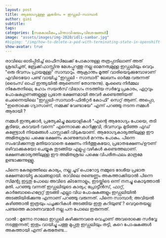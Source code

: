 ```yaml
---
layout: post
title: ആരോഗ്യമുള്ള ശുഭദിനം = ഇഡ്ഡലി-സാമ്പാര്‍
author: gini
subtitle: 
tags: 
categories: [സമകാലീകം,ചിന്താവിഷയം,വിശേഷങ്ങള്‍]
image: "assets/images/img-2020/idli-sambar.jpg"
#bigimg: "/img/how-to-delete-a-pod-with-terminating-state-in-openshift-or-kubernetes-cluster.jpg"
show-avatar: true
---
```


രാവിലെ ഓടിപ്പിടിച്ച് ഓഫീസിലേക്ക് പോകാനുള്ള തത്രപ്പാടിലാണ് അത് ശ്രദ്ധിച്ചത്, ബ്രേക്ക്‌ഫാസ്റ്റിനു മേശപ്പുറത്തു നല്ല ഓമനത്വമുള്ള ഇഡ്ഡലിയും വെറും "ഒരു ദിവസം പ്രായമുള്ള" സാമ്പാറും. ആക്രാന്തം മൂത്ത് വാരിയെടുക്കുമ്പോഴാണ്‌ എവിടെയോ പണ്ട് വായിച്ച "ഇഡ്ഡലി - സാമ്പാര്‍" ലേഖനം ഓര്‍മ്മ വരുന്നത് (ടൈംസ് ഓഫ് ഇന്ത്യയില്‍ ആണെന്ന് തോന്നുന്നു). മുംബൈ നിര്‍മ്മല നികേതനിലെ, ഹോം സയന്‍സ് വിഭാഗം നടത്തിയ സര്‍വ്വേ പ്രകാരം, ഏറ്റവും പോഷകഗുണങ്ങളുള്ള പ്രഭാത ഭക്ഷണമായി അവര്‍ കണ്ടെത്തിയത് ചെന്നൈയിലെ "ഇഡ്ഡലി-സാമ്പാര്‍-ഫില്‍റ്റര്‍ കോഫി" സെറ്റ് ആണ്. അപ്പൊ, "ഇതൊക്കെ ഗ്യാസാണ്, നമ്മക്ക് വേണ്ടായേ" എന്ന് പറഞ്ഞു നടന്ന നമ്മള്‍ ആരായി ? 

നമ്മള്‍ ഇന്ത്യക്കാര്‍, പ്രത്യേകിച്ചു മലയാളികള്‍ "എന്റെ ആരോഗ്യം പോയെ, തടി കൂടിയേ, കുടവയര്‍ വന്നെ" എന്നൊക്കെ കാറിക്കൂവി, ദിവസവും മുടിഞ്ഞ ഫുഡ്‌ കണ്ട്രോള്‍ നിയമങ്ങള്‍ പാസ്സാക്കി വിടുകയാണ്. ആരോഗ്യകാര്യത്തിലുള്ള ഈ അമിതശ്രദ്ധ പക്ഷെ ഭക്ഷണം കാണുമ്പോള്‍ മറന്നും പോകും. പിന്നെ സംഭവിക്കുന്നതു മതിയാവാതെ ഭക്ഷണം നിര്‍ത്തുകയോ, പ്രഭാതഭക്ഷണം/ഊണ് ഒഴിവാക്കുകയോ ചെയ്യുക തുടങ്ങിയ എളുപ്പ വഴികള്‍ കണ്ടെത്തലാണ്. ഭക്ഷണക്കാര്യത്തിലുള്ള ഈ അമിതശ്രദ്ധ പക്ഷെ വിപരീതഫലം മാത്രമേ ഉണ്ടാക്കുന്നുള്ളൂ. 

പിന്നെ കേരളത്തിലെ കാര്യം, നല്ല ചൂട് പൊറോട്ട നമ്മുടെ ദേശീയ പ്രഭാത ഭക്ഷണമായിട്ടു കാലങ്ങളായി. രാവിലെ രണ്ടെണ്ണം അകത്താക്കിയാല്‍ പിന്നെ സിമന്റു ഇട്ടതു പോലെ അവിടെ കിടന്നോളും, ഇടയ്ക്കിടെ ഒന്ന് നനച്ചു കൊടുത്താല്‍ മതി. പറഞ്ഞു വന്നത് ഇഡ്ഡലിയുടെ കാര്യം; പ്രോട്ടീന്‍സ്, ഫാറ്റ്, കാര്‍ബോഹൈദ്രേറ്റ്  തുടങ്ങി എല്ലാ വിധ പോഷകങ്ങളും ഇഡ്ഡലിയില്‍ അടങ്ങിയിരിക്കുന്നു എന്നാണ് പറഞ്ഞു വരുന്നത്. പിന്നെ സാമ്പാര്‍; അവിയല്‍ കഴിഞ്ഞാല്‍ ഇത്രയും പച്ചക്കറികള്‍ അടങ്ങിയ ഇതു കറിയുണ്ട് ? വെറുതെയല്ല പണ്ടത്തെ കാരണവന്മാര്‍ നല്ല പന പോലെ ഇരുന്നത്. 


വാൽ : മൂന്നോ നാലോ ഇഡ്ഡലി കഴിക്കുന്നവരെ വെച്ചാണ് അവരൊക്കെ സർവ്വേ നടത്തുന്നത്; ഇതും വായിച്ചു പത്തു മുപ്പതു ഇഡ്ഡലിയും തട്ടി, കുറെ പോഷകങ്ങൾ അകത്തായി എന്ന് കരുതേണ്ട...
